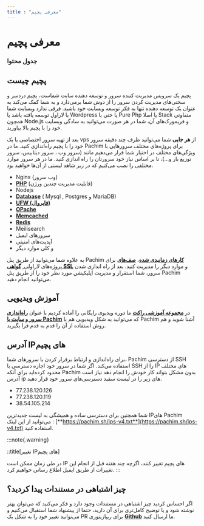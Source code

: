 ```yaml
---
title : "معرفی پچیم"
---
```


# معرفی پچیم

### جدول محتوا 

## پچیم چیست 

پچیم یک سرویس مدیریت کننده سرور و توسعه دهنده سایت شماست، پچیم دردسر و سختی‌های مدیریت کردن سرور را از دوش شما برمی‌دارد و به شما کمک می‌کند به عنوان یک توسعه دهنده تنها به فکر توسعه وبسایت خود باشید. فرقی ندارد وبسایت شما با لاراول توسعه یافته باشد یا Wordpress یا حتی با Pure Php یا اصلا Stack متفاوتی همچون Node.js و فریمورک‌های آن، شما در هر صورت می‌توانید به سادگی وبسایت خود را با پچیم بالا بیاورید. 

بعد از تهیه سرور اختصاصی یا یک vps از **هر جایی** شما می‌توانید ظرف چند دقیقه سرور خود را با پچیم راه‌اندازی کنید. ما در Pachim برای پروژه‌های مختلف سرورهایی با ویژگی‌های مختلف در اختیار شما قرار می‌دهیم مانند (سرور وب ، سرور دیتابیس، سرور توزیع بار و...)، تا بر اساس نیاز خود سرورتان را راه اندازی کنید. ما در هر سرور موارد مختلفی را نصب می‌کنیم که در زیر شاهد لیستی از آن‌ها خواهید بود.

- Nginx (وب سرور)
- [**PHP**](/servers/php) (قابلیت مدیریت چندین ورژن)
- Nodejs
- [**Database**](/servers/databases) ( Mysql , Postgres و MariaDB)
- [**UFW (فایروال)**](/servers/network)
- [**OPache**](/servers/php#opache)
- [**Memcached**](/servers/caches)
- [**Redis**](/servers/caches)
- Meilisearch
- سرورهای ایمیل
- آپدیت‌های امنیتی
- و کلی موارد دیگر

به علاوه شما می‌توانید از طریق پنل Pachim [**کارهای زمانبدی شده**](/servers/scheduler)، [**صف‌های**](/sites/queue) برای پروژه‌های لاراولی, [**گواهی SSL**](/sites/ssl) و موارد دیگر را مدیریت کنید.
بعد از راه اندازی شدن سرور، شما استقرار و مدیریت اپلیکیشن مورد نظر خود را از طریق پنل Pachim می‌توانید انجام دهید.

## آموزش ویدیویی 

در [**مجموعه آموزشی راکت**](https://roocket.ir/?utm_source=pachim&utm_medium=link&utm_campaign=document-pachim) ما دوره ویدیوی رایگانی را آماده کردیم با عنوان [**راه‌اندازی سرور و سایت با Pachim**](https://roocket.ir/series/server-managment-with-pachim?utm_source=pachim&utm_medium=link&utm_campaign=document-pachim-amoozesh) که می‌توانید به شکل ویدیویی هم با Pachim آشنا شوید و هم روش استفاده از آن را قدم به قدم فرا بگیرید. 

## آدرس IPهای پچیم 

برای راه‌اندازی و ارتباط برقرار کردن با سرورهای شما، Pachim از دسترسی SSH استفاده می‌کند. اگر شما در سرور خود اجازه دسترسی با SSH را از IP های مختلف محدود کرده‌اید برای آنکه Pachim بدون مشکل بتواند کار خودش را انجام دهد نیاز است آدرس ip های زیر را در لیست سفید دسترسی‌های سرور خود قرار دهید.

- 77.238.120.126
- 77.238.120.119
- 38.54.105.214

شما همچنین برای دسترسی ساده و همیشگی به لیست جدیدترین IPهای Pachim می‌توانید از این لینک : [**https://pachim.sh/ips-v4.txt**](https://pachim.sh/ips-v4.txt) استفاده کنید.

:::note{.warning}

::title[تغییر IPهای پچیم]

در طی زمان ممکن است IP های پچیم تغییر کنند، اگرچه چند هفته قبل از انجام این تغییرات از طریق ایمیل اطلاع رسانی خواهیم کرد.
:::

## چیز اشتباهی در مستندات پیدا کردید؟ 

اگر احساس کردید چیز اشتباهی در مستندات وجود دارد و فکر می‌کنید که می‌توان بهتر نوشته شود و یا توضیح کامل‌تری برای آن دارید، حتما از پیشنهاد شما استقبال می‌کنیم و می‌توانید تغییر خود را به شکل یک PR برای ریپازیتوری [**Github**](https://github.com/pachimsh/pachim-docs) ما ارسال کنید.



